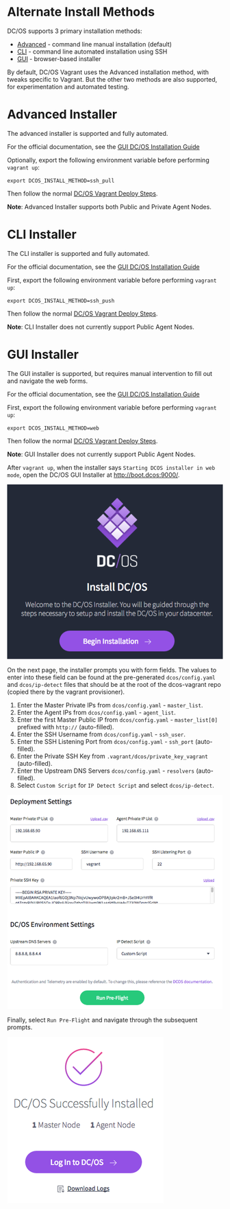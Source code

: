 # Alternate Install Methods

DC/OS supports 3 primary installation methods:

- [Advanced](#advanced-installer) - command line manual installation (default)
- [CLI](#cli-installer) - command line automated installation using SSH
- [GUI](#gui-installer) - browser-based installer

By default, DC/OS Vagrant uses the Advanced installation method, with tweaks specific to Vagrant. But the other two methods are also supported, for experimentation and automated testing.

# Advanced Installer

The advanced installer is supported and fully automated.

For the official documentation, see the [GUI DC/OS Installation Guide](https://dcos.io/docs/latest/administration/installing/custom/advanced/)

Optionally, export the following environment variable before performing `vagrant up`:

```
export DCOS_INSTALL_METHOD=ssh_pull
```

Then follow the normal [DC/OS Vagrant Deploy Steps](/#deploy).

**Note**: Advanced Installer supports both Public and Private Agent Nodes.


# CLI Installer

The CLI installer is supported and fully automated.

For the official documentation, see the [GUI DC/OS Installation Guide](https://dcos.io/docs/latest/administration/installing/custom/cli/)

First, export the following environment variable before performing `vagrant up`:

```
export DCOS_INSTALL_METHOD=ssh_push
```

Then follow the normal [DC/OS Vagrant Deploy Steps](/#deploy).

**Note**: CLI Installer does not currently support Public Agent Nodes.


# GUI Installer

The GUI installer is supported, but requires manual intervention to fill out and navigate the web forms.

For the official documentation, see the [GUI DC/OS Installation Guide](https://dcos.io/docs/latest/administration/installing/custom/gui/)

First, export the following environment variable before performing `vagrant up`:

```
export DCOS_INSTALL_METHOD=web
```

Then follow the normal [DC/OS Vagrant Deploy Steps](/#deploy).

**Note**: GUI Installer does not currently support Public Agent Nodes.

After `vagrant up`, when the installer says `Starting DCOS installer in web mode`, open the DC/OS GUI Installer at <http://boot.dcos:9000/>.

![DC/OS GUI Installer Landing Page](imgs/gui-install-landing.png)

On the next page, the installer prompts you with form fields. The values to enter into these field can be found at the pre-generated `dcos/config.yaml` and `dcos/ip-detect` files that should be at the root of the dcos-vagrant repo (copied there by the vagrant provisioner).

1. Enter the Master Private IPs from `dcos/config.yaml` - `master_list`.
1. Enter the Agent IPs from `dcos/config.yaml` - `agent_list`.
1. Enter the first Master Public IP from `dcos/config.yaml` - `master_list[0]` prefixed with `http://` (auto-filled).
1. Enter the SSH Username from `dcos/config.yaml` - `ssh_user`.
1. Enter the SSH Listening Port from `dcos/config.yaml` - `ssh_port` (auto-filled).
1. Enter the Private SSH Key from `.vagrant/dcos/private_key_vagrant` (auto-filled).
1. Enter the Upstream DNS Servers `dcos/config.yaml` - `resolvers` (auto-filled).
1. Select `Custom Script` for `IP Detect Script` and select `dcos/ip-detect`.

![DC/OS GUI Installer Form](imgs/gui-install-form.png)

Finally, select `Run Pre-Flight` and navigate through the subsequent prompts.

![DC/OS GUI Installer Success Page](imgs/gui-install-success.png)
